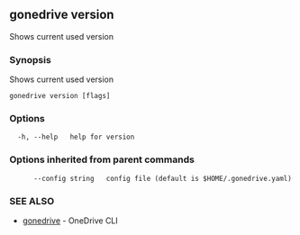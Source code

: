 ## gonedrive version

Shows current used version

### Synopsis

Shows current used version

```
gonedrive version [flags]
```

### Options

```
  -h, --help   help for version
```

### Options inherited from parent commands

```
      --config string   config file (default is $HOME/.gonedrive.yaml)
```

### SEE ALSO

* [gonedrive](gonedrive.md)	 - OneDrive CLI